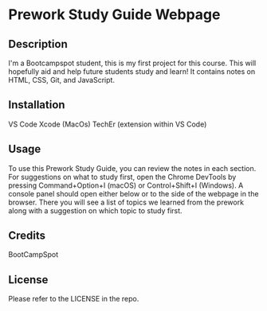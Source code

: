 # Prework Study Guide Webpage

## Description

I'm a Bootcampspot student, this is my first project for this course. This will hopefully aid and help future students study and learn! It contains notes on HTML, CSS, Git, and JavaScript.

## Installation

VS Code
Xcode (MacOs)
TechEr (extension within VS Code)

## Usage

To use this Prework Study Guide, you can review the notes in each section. For suggestions on what to study first, open the Chrome DevTools by pressing Command+Option+I (macOS) or Control+Shift+I (Windows). A console panel should open either below or to the side of the webpage in the browser. There you will see a list of topics we learned from the prework along with a suggestion on which topic to study first.

## Credits

BootCampSpot

## License

Please refer to the LICENSE in the repo.
